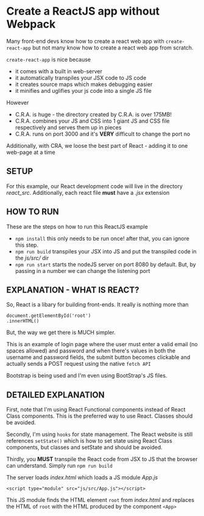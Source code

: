 # Create a ReactJS app without Webpack
Many front-end devs know how to create a react web app with `create-react-app` but not many know how to create a react web app from scratch.

`create-react-app` is nice because
 * it comes with a built in web-server
 * it automatically transpiles your JSX code to JS code
 * it creates source maps which makes debugging easier
 * it minifies and uglifies your js code into a single JS file
 
However
 * C.R.A. is huge - the directory created by C.R.A. is over 175MB!
 * C.R.A. combines your JS and CSS into 1 giant JS and CSS file respectively and serves them up in pieces
 * C.R.A. runs on port 3000 and it's **VERY** difficult to change the port no

Additionally, with CRA, we loose the best part of React - adding it to one web-page at a time

## SETUP
For this example, our React development code will live in the directory *react_src*.
Additionally, each react file **must** have a _.jsx_ extension

## HOW TO RUN
These are the steps on how to run this ReactJS example

 * `npm install` this only needs to be run once! after that, you can ignore this step. 
 * `npm run build` transpiles your JSX into JS and put the transpiled code in the _js/src/_ dir
 * `npm run start` starts the nodeJS server on port 8080 by default. But, by passing in a number we can change the listening port

## EXPLANATION - WHAT IS REACT?
So, React is a libary for building front-ends. It really is nothing more than 

    document.getElementById('root')
    .innerHTML()

But, the way we get there is MUCH simpler.

This is an example of login page where the user must enter a valid email (no spaces allowed) and password and when there's values in both the username and password fields, the submit button becomes clickable and actually sends a POST request using the native `fetch API` 

Bootstrap is being used and I'm even using BootStrap's JS files.

## DETAILED EXPLANATION
First, note that I'm using React Functional components instead of React Class components. This is the preferred way to use React. Classes should be avoided. 

Secondly, I'm using `hooks` for state management. The React website is still references `setState()` which is how to set state using React Class components, but classes and setState and should be avoided.

Thirdly, you **MUST** transpile the React code from JSX to JS that the browser can understand. Simply run `npm run build`

The server loads _index.html_ which loads a JS module _App.js_ 

    <script type="module" src="js/src/App.js"></script>
This JS module finds the HTML element `root` from _index.html_ and replaces the HTML of `root` with the HTML produced by the component `<App>`